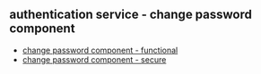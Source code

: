 ## authentication service - change password component

- [change password component - functional](1c1.md)
- [change password component - secure](1c2.md)
